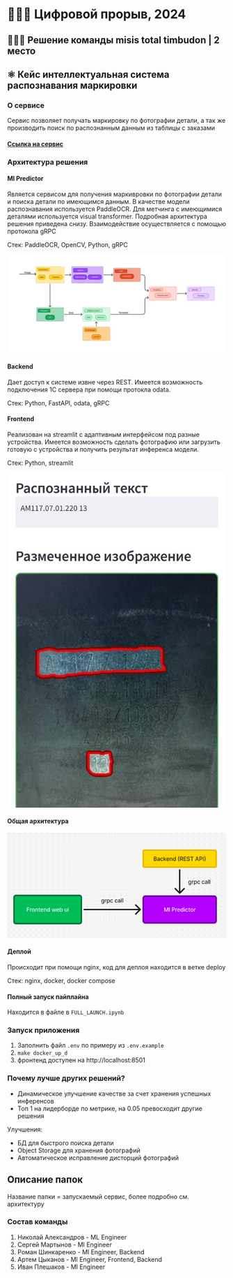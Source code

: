 # 👨🏻‍💻 Цифровой прорыв, 2024

## 🙋🏻‍♂️ Решение команды misis total timbudon | 2 место 
## ⚛️ Кейс интеллектуальная система распознавания маркировки

### О сервисе

Сервис позволяет получать маркировку по фотографии детали, а так же производить поиск по распознанным данным из таблицы с заказами 

#### [Ссылка на сервис](https://timbudonmetalstamps.ru:8000/)

### Архитектура решения

#### Ml Predictor

Является сервисом для получения маркивровки по фотографии детали и поиска детали по имеющимся данным. В качестве модели распознавания используется PaddleOCR. Для метчинга с имеющимися деталями используется visual transformer. Подробная архитектура решения приведена снизу. Взаимодействие осуществляется с помощью протокола gRPC

Стек: PaddleOCR, OpenCV, Python, gRPC

![ml architecture](images/ml_architecture.png "Архитектура ML")

#### Backend

Дает доступ к системе извне через REST. Имеется возможность подключения 1С сервера при помощи протокла odata.

Стек: Python, FastAPI, odata, gRPC


#### Frontend

Реализован на streamlit с адаптивным интерфейсом под разные устройства. Имеется возможность сделать фотографию или загрузить готовую с устройства и получить результат инференса модели.

Стек: Python, streamlit

![frontend](images/work1.jpg "Фронтенд")

#### Общая архитектура

![general architecture](images/service.png "Общая архитектура")


#### Деплой

Происходит при помощи nginx, код для деплоя находится в ветке deploy

Стек: nginx, docker, docker compose 

#### Полный запуск пайплайна

Находится в файле в `FULL_LAUNCH.ipynb`

### Запуск приложения

1. Заполнить файл `.env` по примеру из `.env.example`
2. `make docker_up_d`
3. фронтенд доступен на http://localhost:8501

### Почему лучше других решений?
- Динамическое улучшение качестве за счет хранения успешных инференсов
- Топ 1 на лидерборде по метрике, на 0.05 превосходит другие решения

Улучшения:
- БД для быстрого поиска детали
- Object Storage для хранения фотографий
- Автоматическое исправление дисторций фотографий 

## Описание папок

Название папки = запускаемый сервис, более подробно см. архитектуру

### Состав команды

1. Николай Александров - ML Engineer
2. Сергей Мартынов - Ml Engineer 
3. Роман Шинкаренко - Ml Engineer, Backend
4. Артем Цыканов - Ml Engineer, Frontend, Backend
5. Иван Плешаков - Ml Engineer
